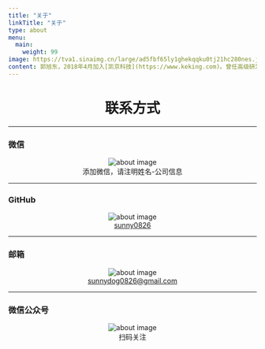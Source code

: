 ```yaml
---
title: "关于"
linkTitle: "关于"
type: about
menu:
  main:
    weight: 99
image: https://tva1.sinaimg.cn/large/ad5fbf65ly1ghekqqku0tj21hc280nes.jpg
content: 郭旭东，2018年4月加入[凯京科技](https://www.keking.com)。曾任高级研发和运维开发工程师、[阿里云MVP](https://mvp.aliyun.com/mvp/detail/426)、CCF 会员，现任凯京科技研发中心技术支持部运维负责人，负责公司运维团队。热爱开源，乐于分享。云原生爱好者、实践者，专注于云原生及周边干货知识分享，实践达人，demo 小王子。
---
```

<center><h1 class="md-5">联系方式</h1></center>

---

### 微信

<center><img class="img-fluid w-5" src="https://tva4.sinaimg.cn/large/ad5fbf65ly1ghelq5ndvkj2050050dfz.jpg" alt="about image"></center>

<center>添加微信，请注明姓名-公司信息</center>

---

### GitHub

<center><img class="img-fluid w-5" src="https://tvax3.sinaimg.cn/large/ad5fbf65ly1ghelosouakj2050050745.jpg" alt="about image"></center>

<center><a href="https://github.com/sunny0826">sunny0826</a></center>

---

### 邮箱

<center><img class="img-fluid w-5" src="https://tvax3.sinaimg.cn/large/ad5fbf65ly1gheloxweaej2050050dfo.jpg" alt="about image"></center>

<center><a href="mailto:sunnydog0826@gmail.com">sunnydog0826@gmail.com</a></center>

---

### 微信公众号

<center><img class="img-fluid w-5" src="https://tva1.sinaimg.cn/large/ad5fbf65ly1ghelpfjpb8j205005074d.jpg" alt="about image"></center>

<center>扫码关注</center>